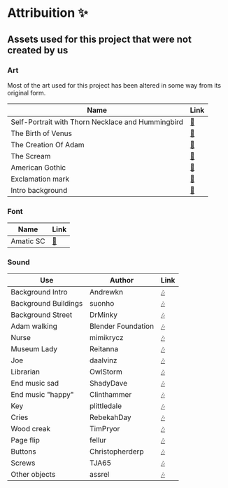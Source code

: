 # Attribuition :sparkles:
## Assets used for this project that were not created by us

### Art
Most of the art used for this project has been altered in some way from its original form.

Name | Link
------------ | -------------
Self-Portrait with Thorn Necklace and Hummingbird | [:art:](https://images.fineartamerica.com/images/artworkimages/mediumlarge/1/self-portrait-with-thorn-necklace-and-hummingbird-frida-kahlo.jpg)
The Birth of Venus | [:art:](https://upload.wikimedia.org/wikipedia/commons/thumb/f/f2/Sandro_Botticelli_046.jpg/800px-Sandro_Botticelli_046.jpg)
The Creation Of Adam | [:art:](http://www.museivaticani.va/content/dam/museivaticani/immagini/collezioni/musei/cappella_sistina/02_04_03_Creazione_uomo.png/_jcr_content/renditions/cq5dam.web.1280.1280.png)
The Scream | [:art:](https://static1.squarespace.com/static/552dc6dae4b036b38b3d7a6e/t/56169559e4b0cb9c458b2c52/1444320603185/)
American Gothic | [:art:](https://jazzmena.files.wordpress.com/2012/07/grant_devolson_wood_-_american_gothic.jpg)
Exclamation mark | [:art:](https://cdn4.iconfinder.com/data/icons/hand-drawn-set-1/100/hand_drawn-87-512.png)
Intro background | [:art:](https://i1.wp.com/www.copiaguechamber.org/wp-content/uploads/2017/09/background-dark-metal.jpg)

### Font

Name | Link
------------ | -------------
Amatic SC | [:memo:](https://fonts.google.com/specimen/Amatic+SC)

### Sound

Use | Author | Link
------------ | ------------- | -------------
Background Intro | Andrewkn | [:notes:](https://freesound.org/people/Andrewkn/sounds/454814/)
Background Buildings | suonho | [:notes:](https://freesound.org/people/suonho/sounds/58769/)
Background Street | DrMinky | [:notes:](https://freesound.org/people/DrMinky/sounds/166187/)
Adam walking | Blender Foundation | [:notes:](https://opengameart.org/content/grass-foot-step-sounds-yo-frankie)
Nurse | mimikrycz | [:notes:](https://freesound.org/people/mimikrycz/sounds/149492/)
Museum Lady | Reitanna | [:notes:](https://freesound.org/people/Reitanna/sounds/344001/)
Joe | daalvinz | [:notes:](https://freesound.org/people/daalvinz/sounds/364216/)
Librarian | OwlStorm | [:notes:](https://freesound.org/people/OwlStorm/sounds/151224/)
End music sad | ShadyDave | [:notes:](https://freesound.org/people/ShadyDave/sounds/262259/)
End music "happy" | Clinthammer | [:notes:](https://freesound.org/people/Clinthammer/sounds/179551/)
Key | plittledale | [:notes:](https://freesound.org/people/plittledale/sounds/203448/)
Cries | RebekahDay | [:notes:](https://freesound.org/people/RebekahDay/sounds/171947/)
Wood creak | TimPryor | [:notes:](https://freesound.org/people/TimPryor/sounds/188606/)
Page flip | fellur | [:notes:](https://freesound.org/people/fellur/sounds/429724/)
Buttons | Christopherderp | [:notes:](https://freesound.org/people/Christopherderp/sounds/342200/)
Screws  | TJA65 | [:notes:](https://freesound.org/people/TJA65/sounds/250237/)
Other objects | assrel | [:notes:](https://freesound.org/people/assrel/sounds/123819/)
